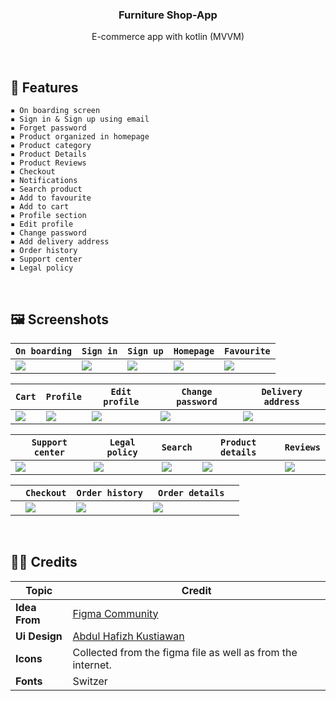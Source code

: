 <h3 align="center">Furniture Shop-App</h3>
<p align="center">E-commerce app with kotlin (MVVM)</p>

&nbsp;
## 📜 **Features**
    ▪ On boarding screen
    ▪ Sign in & Sign up using email
    ▪ Forget password
    ▪ Product organized in homepage
    ▪ Product category
    ▪ Product Details
    ▪ Product Reviews
    ▪ Checkout
    ▪ Notifications
    ▪ Search product
    ▪ Add to favourite
    ▪ Add to cart
    ▪ Profile section
    ▪ Edit profile
    ▪ Change password
    ▪ Add delivery address
    ▪ Order history
    ▪ Support center
    ▪ Legal policy
    

&nbsp;
## 🖼️ **Screenshots**
| ` On boarding ` | ` Sign in ` | ` Sign up ` | ` Homepage ` | ` Favourite ` |
| --- | --- | --- | --- | --- |
| <img src="https://user-images.githubusercontent.com/68102562/235827606-5870a903-044b-41f2-a64c-3e7cec914613.jpg"> | <img src="https://user-images.githubusercontent.com/68102562/235827655-2204ef0b-33a1-4a41-a2ab-0ca13fc56f8e.jpg"> | <img src="https://user-images.githubusercontent.com/68102562/235827619-4eccb500-77e8-4415-a5c8-c1948f698a6c.jpg"> | <img src="https://user-images.githubusercontent.com/68102562/235827637-b0753c44-7ca0-4210-9e79-dea4f7b2d328.jpg"> | <img src="https://user-images.githubusercontent.com/68102562/235827626-ed10a434-ee3a-45f3-b2bb-b04d974b7b90.jpg"> |

| ` Cart ` | ` Profile ` | ` Edit profile ` | ` Change password ` | ` Delivery address ` |
| --- | --- | --- | --- | --- |
| <img src="https://user-images.githubusercontent.com/68102562/235827606-5870a903-044b-41f2-a64c-3e7cec914613.jpg"> | <img src="https://user-images.githubusercontent.com/68102562/235827655-2204ef0b-33a1-4a41-a2ab-0ca13fc56f8e.jpg"> | <img src="https://user-images.githubusercontent.com/68102562/235827619-4eccb500-77e8-4415-a5c8-c1948f698a6c.jpg"> | <img src="https://user-images.githubusercontent.com/68102562/235827637-b0753c44-7ca0-4210-9e79-dea4f7b2d328.jpg"> | <img src="https://user-images.githubusercontent.com/68102562/235827626-ed10a434-ee3a-45f3-b2bb-b04d974b7b90.jpg"> |

| ` Support center ` | ` Legal policy ` | ` Search ` | ` Product details ` | ` Reviews ` |
| --- | --- | --- | --- | --- |
| <img src="https://user-images.githubusercontent.com/68102562/235827606-5870a903-044b-41f2-a64c-3e7cec914613.jpg"> | <img src="https://user-images.githubusercontent.com/68102562/235827655-2204ef0b-33a1-4a41-a2ab-0ca13fc56f8e.jpg"> | <img src="https://user-images.githubusercontent.com/68102562/235827619-4eccb500-77e8-4415-a5c8-c1948f698a6c.jpg"> | <img src="https://user-images.githubusercontent.com/68102562/235827637-b0753c44-7ca0-4210-9e79-dea4f7b2d328.jpg"> | <img src="https://user-images.githubusercontent.com/68102562/235827626-ed10a434-ee3a-45f3-b2bb-b04d974b7b90.jpg"> |

|  | ` Checkout ` | ` Order history ` | `  Order details ` |  |
| --- | --- | --- | --- | --- |
|  | <img src="https://user-images.githubusercontent.com/68102562/235827655-2204ef0b-33a1-4a41-a2ab-0ca13fc56f8e.jpg"> | <img src="https://user-images.githubusercontent.com/68102562/235827619-4eccb500-77e8-4415-a5c8-c1948f698a6c.jpg"> | <img src="https://user-images.githubusercontent.com/68102562/235827637-b0753c44-7ca0-4210-9e79-dea4f7b2d328.jpg"> |  |

&nbsp;
## 👨‍💻 **Credits**
| Topic                                        | Credit                                           |
| ------------------------------------------- | ----------------------------------------------------- |
| **Idea From** | [Figma Community](https://www.figma.com) |
| **Ui Design** | [Abdul Hafizh Kustiawan](https://www.figma.com/community/file/1232654626122398633) |
| **Icons** | Collected from the figma file as well as from the internet. |
| **Fonts** | Switzer |
